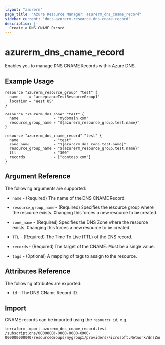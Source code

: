 ```yaml
---
layout: "azurerm"
page_title: "Azure Resource Manager: azurerm_dns_cname_record"
sidebar_current: "docs-azurerm-resource-dns-cname-record"
description: |-
  Create a DNS CNAME Record.
---
```


# azurerm\_dns\_cname\_record

Enables you to manage DNS CNAME Records within Azure DNS.

## Example Usage

```
resource "azurerm_resource_group" "test" {
  name     = "acceptanceTestResourceGroup1"
  location = "West US"
}

resource "azurerm_dns_zone" "test" {
  name                = "mydomain.com"
  resource_group_name = "${azurerm_resource_group.test.name}"
}

resource "azurerm_dns_cname_record" "test" {
  name                = "test"
  zone_name           = "${azurerm_dns_zone.test.name}"
  resource_group_name = "${azurerm_resource_group.test.name}"
  ttl                 = "300"
  records             = ["contoso.com"]
}
```
## Argument Reference

The following arguments are supported:

* `name` - (Required) The name of the DNS CNAME Record.

* `resource_group_name` - (Required) Specifies the resource group where the resource exists. Changing this forces a new resource to be created.

* `zone_name` - (Required) Specifies the DNS Zone where the resource exists. Changing this forces a new resource to be created.

* `TTL` - (Required) The Time To Live (TTL) of the DNS record.

* `records` - (Required) The target of the CNAME. Must be a single value.

* `tags` - (Optional) A mapping of tags to assign to the resource.

## Attributes Reference

The following attributes are exported:

* `id` - The DNS CName Record ID.

## Import

CNAME records can be imported using the `resource id`, e.g.

```
terraform import azurerm_dns_cname_record.test /subscriptions/00000000-0000-0000-0000-000000000000/resourceGroups/mygroup1/providers/Microsoft.Network/dnsZones/zone1/CNAME/myrecord1
```
